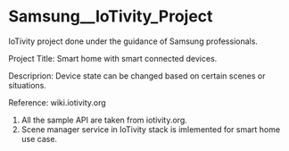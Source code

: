 # Samsung__IoTivity_Project
IoTivity project done under the guidance of Samsung professionals.


Project Title: Smart home with smart connected devices.

Descriprion: Device state can be changed based on certain scenes or situations.

Reference: wiki.iotivity.org

1. All the sample API are taken from iotivity.org. 
2. Scene manager service in IoTivity stack is imlemented for smart home use case.
